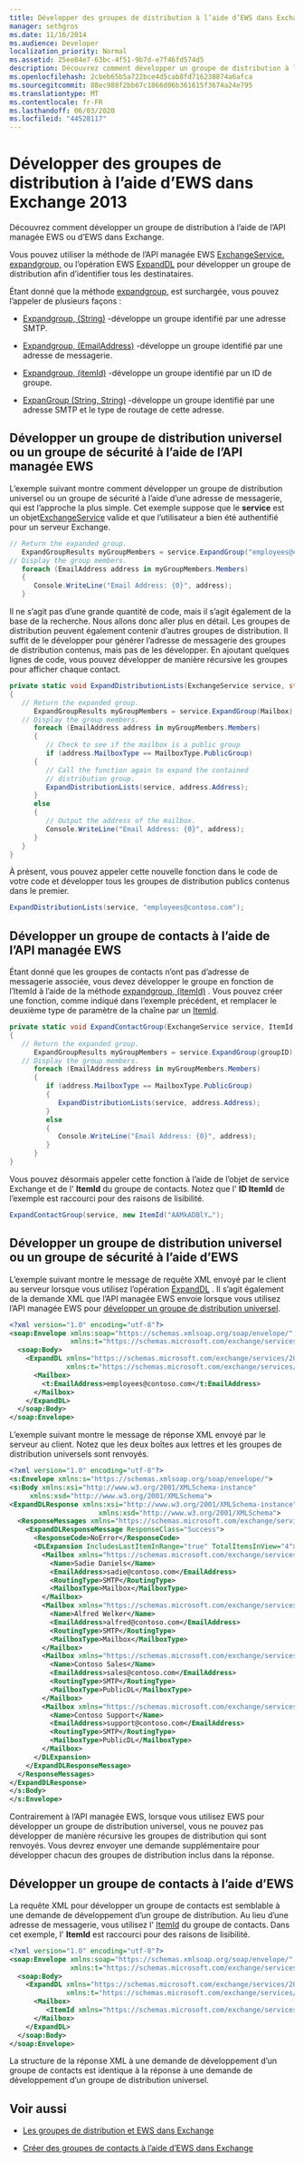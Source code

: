 ```yaml
---
title: Développer des groupes de distribution à l’aide d’EWS dans Exchange 2013
manager: sethgros
ms.date: 11/16/2014
ms.audience: Developer
localization_priority: Normal
ms.assetid: 25ee84e7-63bc-4f51-9b7d-e7f46fd574d5
description: Découvrez comment développer un groupe de distribution à l’aide de l’API managée EWS ou d’EWS dans Exchange.
ms.openlocfilehash: 2cbeb65b5a722bce4d5cab8fd716230874a6afca
ms.sourcegitcommit: 88ec988f2bb67c1866d06b361615f3674a24e795
ms.translationtype: MT
ms.contentlocale: fr-FR
ms.lasthandoff: 06/03/2020
ms.locfileid: "44528117"
---
```

# <a name="expand-distribution-groups-by-using-ews-in-exchange-2013"></a>Développer des groupes de distribution à l’aide d’EWS dans Exchange 2013

Découvrez comment développer un groupe de distribution à l’aide de l’API managée EWS ou d’EWS dans Exchange.
  
Vous pouvez utiliser la méthode de l’API managée EWS [ExchangeService. expandgroup,](https://msdn.microsoft.com/library/office/microsoft.exchange.webservices.data.exchangeservice.expandgroup%28v=exchg.80%29.aspx) ou l’opération EWS [ExpandDL](https://msdn.microsoft.com/library/1f7837e7-9eff-4e10-9577-c40f7ed6af94%28Office.15%29.aspx) pour développer un groupe de distribution afin d’identifier tous les destinataires. 
  
Étant donné que la méthode [expandgroup,](https://msdn.microsoft.com/library/office/ee344007%28v=exchg.80%29.aspx) est surchargée, vous pouvez l’appeler de plusieurs façons : 
  
- [Expandgroup, (String)](https://msdn.microsoft.com/library/office/ee343988%28v=exchg.80%29.aspx) -développe un groupe identifié par une adresse SMTP. 
    
- [Expandgroup, (EmailAddress)](https://msdn.microsoft.com/library/office/ee344007%28v=exchg.80%29.aspx) -développe un groupe identifié par une adresse de messagerie. 
    
- [Expandgroup, (itemId)](https://msdn.microsoft.com/library/office/ee356407%28v=exchg.80%29.aspx) -développe un groupe identifié par un ID de groupe. 
    
- [ExpanGroup (String, String)](https://msdn.microsoft.com/library/office/ee356468%28v=exchg.80%29.aspx) -développe un groupe identifié par une adresse SMTP et le type de routage de cette adresse. 
    
## <a name="expand-a-universal-distribution-group-or-security-group-by-using-ews-managed-api"></a>Développer un groupe de distribution universel ou un groupe de sécurité à l’aide de l’API managée EWS
<a name="bk_ExpandDGEWSMA"> </a>

L’exemple suivant montre comment développer un groupe de distribution universel ou un groupe de sécurité à l’aide d’une adresse de messagerie, qui est l’approche la plus simple. Cet exemple suppose que le **service** est un objet[ExchangeService](https://msdn.microsoft.com/library/microsoft.exchange.webservices.data.exchangeservice%28v=exchg.80%29.aspx) valide et que l’utilisateur a bien été authentifié pour un serveur Exchange. 
  
```cs
// Return the expanded group.
   ExpandGroupResults myGroupMembers = service.ExpandGroup("employees@contoso.com");
// Display the group members.
   foreach (EmailAddress address in myGroupMembers.Members)
   {
      Console.WriteLine("Email Address: {0}", address);
   }

```

Il ne s’agit pas d’une grande quantité de code, mais il s’agit également de la base de la recherche. Nous allons donc aller plus en détail. Les groupes de distribution peuvent également contenir d’autres groupes de distribution. Il suffit de le développer pour générer l’adresse de messagerie des groupes de distribution contenus, mais pas de les développer. En ajoutant quelques lignes de code, vous pouvez développer de manière récursive les groupes pour afficher chaque contact.
  
```cs
private static void ExpandDistributionLists(ExchangeService service, string Mailbox)
{
   // Return the expanded group.
      ExpandGroupResults myGroupMembers = service.ExpandGroup(Mailbox);
   // Display the group members.
      foreach (EmailAddress address in myGroupMembers.Members)
      {
         // Check to see if the mailbox is a public group
         if (address.MailboxType == MailboxType.PublicGroup)
      {
         // Call the function again to expand the contained
         // distribution group.
         ExpandDistributionLists(service, address.Address);
      }
      else
      {
         // Output the address of the mailbox.
         Console.WriteLine("Email Address: {0}", address);
      }
   }
}

```

À présent, vous pouvez appeler cette nouvelle fonction dans le code de votre code et développer tous les groupes de distribution publics contenus dans le premier.
  
```cs
ExpandDistributionLists(service, "employees@contoso.com");

```

## <a name="expand-a-contact-group-by-using-ews-managed-api"></a>Développer un groupe de contacts à l’aide de l’API managée EWS
<a name="bk_ExpandDGEWSMA"> </a>

Étant donné que les groupes de contacts n’ont pas d’adresse de messagerie associée, vous devez développer le groupe en fonction de l’ItemId à l’aide de la méthode [expandgroup, (itemId)](https://msdn.microsoft.com/library/office/ee356407%28v=exchg.80%29.aspx) . Vous pouvez créer une fonction, comme indiqué dans l’exemple précédent, et remplacer le deuxième type de paramètre de la chaîne par un [ItemId](https://msdn.microsoft.com/library/microsoft.exchange.webservices.data.itemid%28v=exchg.80%29.aspx).
  
```cs
private static void ExpandContactGroup(ExchangeService service, ItemId groupID)
{
   // Return the expanded group.
      ExpandGroupResults myGroupMembers = service.ExpandGroup(groupID);
   // Display the group members.
      foreach (EmailAddress address in myGroupMembers.Members)
      {
         if (address.MailboxType == MailboxType.PublicGroup)
         {
            ExpandDistributionLists(service, address.Address);
         }
         else
         {
            Console.WriteLine("Email Address: {0}", address);
         }
      }
}
```

Vous pouvez désormais appeler cette fonction à l’aide de l’objet de service Exchange et de l' **ItemId** du groupe de contacts. Notez que l' **ID ItemId** de l’exemple est raccourci pour des raisons de lisibilité. 
  
```cs
ExpandContactGroup(service, new ItemId("AAMkADBlY…");

```

## <a name="expand-a-universal-distribution-group-or-security-group-by-using-ews"></a>Développer un groupe de distribution universel ou un groupe de sécurité à l’aide d’EWS
<a name="bk_ExpandDGEWSMA"> </a>

L’exemple suivant montre le message de requête XML envoyé par le client au serveur lorsque vous utilisez l’opération [ExpandDL](https://msdn.microsoft.com/library/1f7837e7-9eff-4e10-9577-c40f7ed6af94%28Office.15%29.aspx) . Il s’agit également de la demande XML que l’API managée EWS envoie lorsque vous utilisez l’API managée EWS pour [développer un groupe de distribution universel](#bk_ExpandDGEWSMA). 
  
```XML
<?xml version="1.0" encoding="utf-8"?>
<soap:Envelope xmlns:soap="https://schemas.xmlsoap.org/soap/envelope/"
               xmlns:t="https://schemas.microsoft.com/exchange/services/2006/types">
  <soap:Body>
    <ExpandDL xmlns="https://schemas.microsoft.com/exchange/services/2006/messages"
              xmlns:t="https://schemas.microsoft.com/exchange/services/2006/types">
      <Mailbox>
        <t:EmailAddress>employees@contoso.com</t:EmailAddress>
      </Mailbox>
    </ExpandDL>
  </soap:Body>
</soap:Envelope>
```

L’exemple suivant montre le message de réponse XML envoyé par le serveur au client. Notez que les deux boîtes aux lettres et les groupes de distribution universels sont renvoyés.
  
```XML
<?xml version="1.0" encoding="utf-8"?>
<s:Envelope xmlns:s="https://schemas.xmlsoap.org/soap/envelope/">
<s:Body xmlns:xsi="http://www.w3.org/2001/XMLSchema-instance" 
     xmlns:xsd="http://www.w3.org/2001/XMLSchema">
<ExpandDLResponse xmlns:xsi="http://www.w3.org/2001/XMLSchema-instance" 
                      xmlns:xsd="http://www.w3.org/2001/XMLSchema">
  <ResponseMessages xmlns="https://schemas.microsoft.com/exchange/services/2006/messages">
    <ExpandDLResponseMessage ResponseClass="Success">
      <ResponseCode>NoError</ResponseCode>
      <DLExpansion IncludesLastItemInRange="true" TotalItemsInView="4">
        <Mailbox xmlns="https://schemas.microsoft.com/exchange/services/2006/types">
          <Name>Sadie Daniels</Name>
          <EmailAddress>sadie@contoso.com</EmailAddress>
          <RoutingType>SMTP</RoutingType>
          <MailboxType>Mailbox</MailboxType>
        </Mailbox>
        <Mailbox xmlns="https://schemas.microsoft.com/exchange/services/2006/types">
          <Name>Alfred Welker</Name>
          <EmailAddress>alfred@contoso.com</EmailAddress>
          <RoutingType>SMTP</RoutingType>
          <MailboxType>Mailbox</MailboxType>
        </Mailbox>
        <Mailbox xmlns="https://schemas.microsoft.com/exchange/services/2006/types">
          <Name>Contoso Sales</Name>
          <EmailAddress>sales@contoso.com</EmailAddress>
          <RoutingType>SMTP</RoutingType>
          <MailboxType>PublicDL</MailboxType>
        </Mailbox>
        <Mailbox xmlns="https://schemas.microsoft.com/exchange/services/2006/types">
          <Name>Contoso Support</Name>
          <EmailAddress>support@contoso.com</EmailAddress>
          <RoutingType>SMTP</RoutingType>
          <MailboxType>PublicDL</MailboxType>
        </Mailbox>
      </DLExpansion>
    </ExpandDLResponseMessage>
  </ResponseMessages>
</ExpandDLResponse>
</s:Body>
</s:Envelope>
```

Contrairement à l’API managée EWS, lorsque vous utilisez EWS pour développer un groupe de distribution universel, vous ne pouvez pas développer de manière récursive les groupes de distribution qui sont renvoyés. Vous devrez envoyer une demande supplémentaire pour développer chacun des groupes de distribution inclus dans la réponse.
  
## <a name="expand-a-contact-group-by-using-ews"></a>Développer un groupe de contacts à l’aide d’EWS
<a name="bk_ExpandDGEWSMA"> </a>

La requête XML pour développer un groupe de contacts est semblable à une demande de développement d’un groupe de distribution. Au lieu d’une adresse de messagerie, vous utilisez l' [ItemId](https://msdn.microsoft.com/library/3350b597-57a0-4961-8f44-8624946719b4%28Office.15%29.aspx) du groupe de contacts. Dans cet exemple, l' **ItemId** est raccourci pour des raisons de lisibilité. 
  
```XML
<?xml version="1.0" encoding="utf-8"?>
<soap:Envelope xmlns:soap="https://schemas.xmlsoap.org/soap/envelope/"
               xmlns:t="https://schemas.microsoft.com/exchange/services/2006/types">
  <soap:Body>
    <ExpandDL xmlns="https://schemas.microsoft.com/exchange/services/2006/messages"
              xmlns:t="https://schemas.microsoft.com/exchange/services/2006/types">
      <Mailbox>
         <ItemId xmlns="https://schemas.microsoft.com/exchange/services/2006/types" Id="AAMkADBlY…" />
      </Mailbox>
    </ExpandDL>
  </soap:Body>
</soap:Envelope>
```

La structure de la réponse XML à une demande de développement d’un groupe de contacts est identique à la réponse à une demande de développement d’un groupe de distribution universel.
  
## <a name="see-also"></a>Voir aussi


- [Les groupes de distribution et EWS dans Exchange](distribution-groups-and-ews-in-exchange.md)
    
- [Créer des groupes de contacts à l’aide d’EWS dans Exchange](how-to-create-contact-groups-by-using-ews-in-exchange.md)
    

